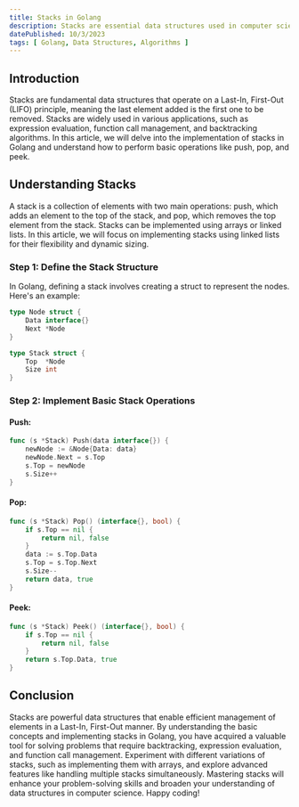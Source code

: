 ```yaml
---
title: Stacks in Golang
description: Stacks are essential data structures used in computer science for managing elements in a Last-In, First-Out (LIFO) manner. In this article, we will explore the implementation of stacks in Golang.
datePublished: 10/3/2023
tags: [ Golang, Data Structures, Algorithms ]
---
```


## Introduction

Stacks are fundamental data structures that operate on a Last-In, First-Out (LIFO) principle, meaning the last element added is the first one to be removed. Stacks are widely used in various applications, such as expression evaluation, function call management, and backtracking algorithms. In this article, we will delve into the implementation of stacks in Golang and understand how to perform basic operations like push, pop, and peek.

## Understanding Stacks

A stack is a collection of elements with two main operations: push, which adds an element to the top of the stack, and pop, which removes the top element from the stack. Stacks can be implemented using arrays or linked lists. In this article, we will focus on implementing stacks using linked lists for their flexibility and dynamic sizing.

### Step 1: Define the Stack Structure

In Golang, defining a stack involves creating a struct to represent the nodes. Here's an example:

```go
type Node struct {
    Data interface{}
    Next *Node
}

type Stack struct {
    Top  *Node
    Size int
}
```

### Step 2: Implement Basic Stack Operations

#### Push:

```go
func (s *Stack) Push(data interface{}) {
    newNode := &Node{Data: data}
    newNode.Next = s.Top
    s.Top = newNode
    s.Size++
}
```

#### Pop:

```go
func (s *Stack) Pop() (interface{}, bool) {
    if s.Top == nil {
        return nil, false
    }
    data := s.Top.Data
    s.Top = s.Top.Next
    s.Size--
    return data, true
}
```

#### Peek:

```go
func (s *Stack) Peek() (interface{}, bool) {
    if s.Top == nil {
        return nil, false
    }
    return s.Top.Data, true
}
```

## Conclusion

Stacks are powerful data structures that enable efficient management of elements in a Last-In, First-Out manner. By understanding the basic concepts and implementing stacks in Golang, you have acquired a valuable tool for solving problems that require backtracking, expression evaluation, and function call management. Experiment with different variations of stacks, such as implementing them with arrays, and explore advanced features like handling multiple stacks simultaneously. Mastering stacks will enhance your problem-solving skills and broaden your understanding of data structures in computer science. Happy coding!